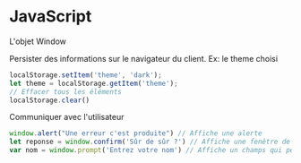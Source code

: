 # JavaScript
L'objet Window

Persister des informations sur le navigateur du client. Ex: le theme choisi

```js
localStorage.setItem('theme', 'dark');
let theme = localStorage.getItem('theme');
// Effacer tous les éléments
localStorage.clear()
```

Communiquer avec l'utilisateur 
```js
window.alert("Une erreur c'est produite") // Affiche une alerte 
let reponse = window.confirm('Sûr de sûr ?') // Affiche une fenêtre de confirmation et renvoie un booleen
var nom = window.prompt('Entrez votre nom') // Affiche un champs qui permet de rentrer une valeur
```